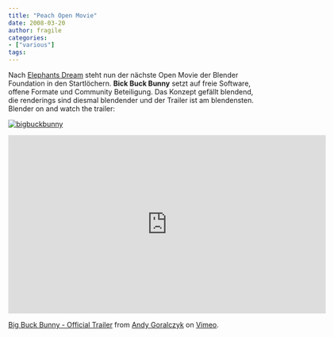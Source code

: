 ```yaml
---
title: "Peach Open Movie"
date: 2008-03-20
author: fragile
categories:
- ["various"]
tags:
---
```

Nach <a href="https://www.youtube.com/watch?v=ePVe9FzuFfQ">Elephants Dream</a> steht nun der nächste Open Movie der Blender Foundation in den Startlöchern. <strong>Bick Buck Bunny</strong> setzt auf freie Software, offene Formate und Community Beteiligung. Das Konzept gefällt blendend, die renderings sind diesmal blendender und der Trailer ist am blendensten. Blender on and watch the trailer:

[![bigbuckbunny](https://www.channel23.de/blog/wp-content/uploads/2008/03/watchtrailer.gif)](http://peach.blender.org/)

<iframe src="https://player.vimeo.com/video/798022" width="640" height="360" frameborder="0" allow="autoplay; fullscreen" allowfullscreen></iframe>
<p><a href="https://vimeo.com/798022">Big Buck Bunny - Official Trailer</a> from <a href="https://vimeo.com/artificial3d">Andy Goralczyk</a> on <a href="https://vimeo.com">Vimeo</a>.</p>